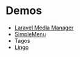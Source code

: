 # Demos

- [Laravel Media Manager](https://github.com/ctf0/demos/tree/media-manager)
- [SimpleMenu](https://github.com/ctf0/demos/tree/simple-menu)
- Tagos
- [Lingo](https://github.com/ctf0/demos/tree/lingo)
